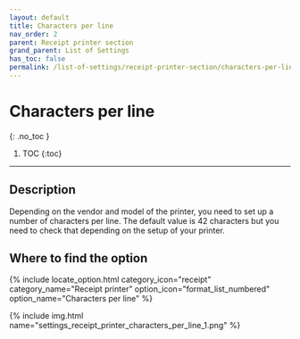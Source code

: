 ```yaml
---
layout: default
title: Characters per line
nav_order: 2
parent: Receipt printer section
grand_parent: List of Settings
has_toc: false
permalink: /list-of-settings/receipt-printer-section/characters-per-line
---
```


# Characters per line
{: .no_toc }

1. TOC
{:toc}

---

## Description
Depending on the vendor and model of the printer, you need to set up a number of characters per line. The default value is 42 characters but you need to check that depending on the setup of your printer.

## Where to find the option
{% include locate_option.html category_icon="receipt" category_name="Receipt printer" option_icon="format_list_numbered" option_name="Characters per line" %}

{% include img.html name="settings_receipt_printer_characters_per_line_1.png" %}
